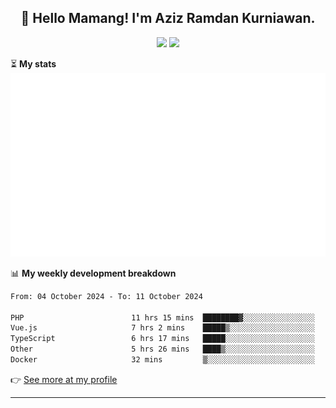 <h2 align="center">👋 Hello Mamang! I'm Aziz Ramdan Kurniawan.</h2>  
<p align="center">
  <img src="https://komarev.com/ghpvc/?username=azizramdan">
  <img src="https://wakatime.com/badge/user/90056fa0-4c31-4eca-954e-2a3ac05896f9.svg">
</p>
    
⏳ **My stats**  
![](https://raw.githubusercontent.com/azizramdan/github-stats/master/generated/overview.svg#gh-dark-mode-only)

📊 **My weekly development breakdown**
<!--START_SECTION:waka-->

```txt
From: 04 October 2024 - To: 11 October 2024

PHP                        11 hrs 15 mins  ████████▓░░░░░░░░░░░░░░░░   34.78 %
Vue.js                     7 hrs 2 mins    █████▒░░░░░░░░░░░░░░░░░░░   21.75 %
TypeScript                 6 hrs 17 mins   █████░░░░░░░░░░░░░░░░░░░░   19.42 %
Other                      5 hrs 26 mins   ████▒░░░░░░░░░░░░░░░░░░░░   16.81 %
Docker                     32 mins         ▒░░░░░░░░░░░░░░░░░░░░░░░░   01.66 %
```

<!--END_SECTION:waka-->
👉 [See more at my profile](https://wakatime.com/@azizramdan)
***
